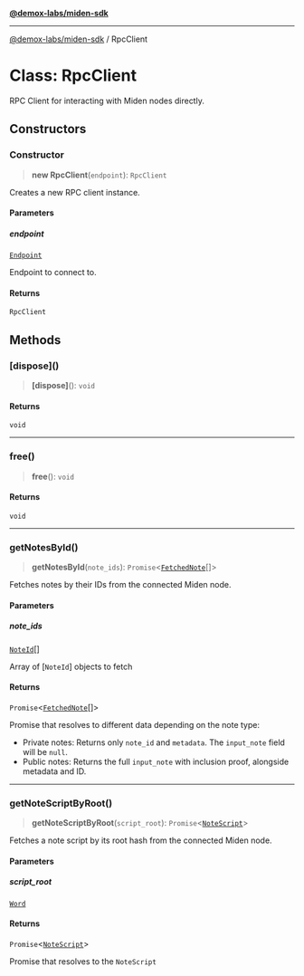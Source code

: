 [**@demox-labs/miden-sdk**](../README.md)

***

[@demox-labs/miden-sdk](../README.md) / RpcClient

# Class: RpcClient

RPC Client for interacting with Miden nodes directly.

## Constructors

### Constructor

> **new RpcClient**(`endpoint`): `RpcClient`

Creates a new RPC client instance.

#### Parameters

##### endpoint

[`Endpoint`](Endpoint.md)

Endpoint to connect to.

#### Returns

`RpcClient`

## Methods

### \[dispose\]()

> **\[dispose\]**(): `void`

#### Returns

`void`

***

### free()

> **free**(): `void`

#### Returns

`void`

***

### getNotesById()

> **getNotesById**(`note_ids`): `Promise`\<[`FetchedNote`](FetchedNote.md)[]\>

Fetches notes by their IDs from the connected Miden node.

#### Parameters

##### note\_ids

[`NoteId`](NoteId.md)[]

Array of [`NoteId`] objects to fetch

#### Returns

`Promise`\<[`FetchedNote`](FetchedNote.md)[]\>

Promise that resolves to  different data depending on the note type:
- Private notes: Returns only `note_id` and `metadata`. The `input_note` field will be
  `null`.
- Public notes: Returns the full `input_note` with inclusion proof, alongside metadata and
  ID.

***

### getNoteScriptByRoot()

> **getNoteScriptByRoot**(`script_root`): `Promise`\<[`NoteScript`](NoteScript.md)\>

Fetches a note script by its root hash from the connected Miden node.

#### Parameters

##### script\_root

[`Word`](Word.md)

#### Returns

`Promise`\<[`NoteScript`](NoteScript.md)\>

Promise that resolves to the `NoteScript`
